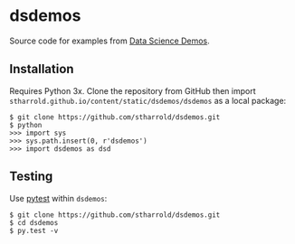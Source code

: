 # dsdemos

Source code for examples from [Data Science Demos](https://stharrold.github.io).

## Installation

Requires Python 3x. Clone the repository from GitHub then import `stharrold.github.io/content/static/dsdemos/dsdemos` as a local package:
```
$ git clone https://github.com/stharrold/dsdemos.git
$ python
>>> import sys
>>> sys.path.insert(0, r'dsdemos')
>>> import dsdemos as dsd
```

## Testing

Use [pytest](http://pytest.org/) within `dsdemos`:
```
$ git clone https://github.com/stharrold/dsdemos.git
$ cd dsdemos
$ py.test -v
```
